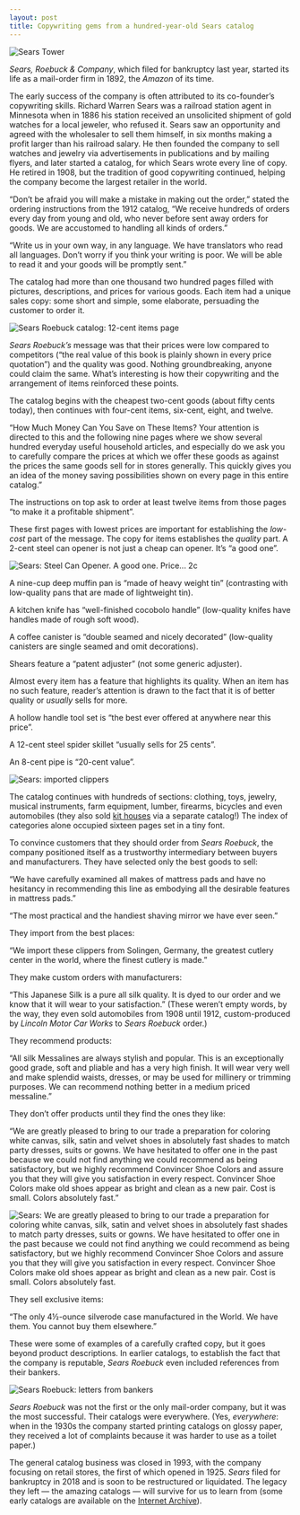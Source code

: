 ```yaml
---
layout: post
title: Copywriting gems from a hundred-year-old Sears catalog
---
```


![Sears Tower](/img/2019/sears-intro.webp)

_Sears, Roebuck & Company_, which filed for bankruptcy last year, started its life as a mail-order firm in 1892, the _Amazon_ of its time.

The early success of the company is often attributed to its co-founder’s copywriting skills. Richard Warren Sears was a railroad station agent in Minnesota when in 1886 his station received an unsolicited shipment of gold watches for a local jeweler, who refused it. Sears saw an opportunity and agreed with the wholesaler to sell them himself, in six months making a profit larger than his railroad salary. He then founded the company to sell watches and jewelry via advertisements in publications and by mailing flyers, and later started a catalog, for which Sears wrote every line of copy. He retired in 1908, but the tradition of good copywriting continued, helping the company become the largest retailer in the world.

“Don’t be afraid you will make a mistake in making out the order,” stated the ordering instructions from the 1912 catalog, “We receive hundreds of orders every day from young and old, who never before sent away orders for goods. We are accustomed to handling all kinds of orders.”

“Write us in your own way, in any language. We have translators who read all languages. Don’t worry if you think your writing is poor. We will be able to read it and your goods will be promptly sent.”

The catalog had more than one thousand two hundred pages filled with pictures, descriptions, and prices for various goods. Each item had a unique sales copy: some short and simple, some elaborate, persuading the customer to order it.

![Sears Roebuck catalog: 12-cent items page](/img/2019/sears-catalog-12-cent-page-1.webp)

_Sears Roebuck’s_ message was that their prices were low compared to competitors (“the real value of this book is plainly shown in every price quotation”) and the quality was good. Nothing groundbreaking, anyone could claim the same. What’s interesting is how their copywriting and the arrangement of items reinforced these points.

The catalog begins with the cheapest two-cent goods (about fifty cents today), then continues with four-cent items, six-cent, eight, and twelve.

“How Much Money Can You Save on These Items? Your attention is directed to this and the following nine pages where we show several hundred everyday useful household articles, and especially do we ask you to carefully compare the prices at which we offer these goods as against the prices the same goods sell for in stores generally. This quickly gives you an idea of the money saving possibilities shown on every page in this entire catalog.”

The instructions on top ask to order at least twelve items from those pages “to make it a profitable shipment”.

These first pages with lowest prices are important for establishing the _low-cost_ part of the message. The copy for items establishes the _quality_ part. A 2-cent steel can opener is not just a cheap can opener. It’s “a good one”.

![Sears: Steel Can Opener. A good one. Price... 2c](/img/2019/sears-steel-can-opener.webp)

A nine-cup deep muffin pan is “made of heavy weight tin” (contrasting with low-quality pans that are made of lightweight tin).

A kitchen knife has “well-finished cocobolo handle” (low-quality knifes have handles made of rough soft wood).

A coffee canister is “double seamed and nicely decorated” (low-quality canisters are single seamed and omit decorations).

Shears feature a “patent adjuster” (not some generic adjuster).

Almost every item has a feature that highlights its quality. When an item has no such feature, reader’s attention is drawn to the fact that it is of better quality or _usually_ sells for more.

A hollow handle tool set is “the best ever offered at anywhere near this price”.

A 12-cent steel spider skillet “usually sells for 25 cents”.

An 8-cent pipe is “20-cent value”.

![Sears: imported clippers](/img/2019/sears-imported-clippers.webp)

The catalog continues with hundreds of sections: clothing, toys, jewelry, musical instruments, farm equipment, lumber, firearms, bicycles and even automobiles (they also sold [kit houses](https://en.wikipedia.org/wiki/Sears_Catalog_Home) via a separate catalog!) The index of categories alone occupied sixteen pages set in a tiny font.

To convince customers that they should order from _Sears Roebuck_, the company positioned itself as a trustworthy intermediary between buyers and manufacturers. They have selected only the best goods to sell:

“We have carefully examined all makes of mattress pads and have no hesitancy in recommending this line as embodying all the desirable features in mattress pads.”

“The most practical and the handiest shaving mirror we have ever seen.”

They import from the best places:

“We import these clippers from Solingen, Germany, the greatest cutlery center in the world, where the finest cutlery is made.”

They make custom orders with manufacturers:

“This Japanese Silk is a pure all silk quality. It is dyed to our order and we know that it will wear to your satisfaction.” (These weren’t empty words, by the way, they even sold automobiles from 1908 until 1912, custom-produced by _Lincoln Motor Car Works_ to _Sears Roebuck_ order.)

They recommend products:

“All silk Messalines are always stylish and popular. This is an exceptionally good grade, soft and pliable and has a very high finish. It will wear very well and make splendid waists, dresses, or may be used for millinery or trimming purposes. We can recommend nothing better in a medium priced messaline.”

They don’t offer products until they find the ones they like:

“We are greatly pleased to bring to our trade a preparation for coloring white canvas, silk, satin and velvet shoes in absolutely fast shades to match party dresses, suits or gowns. We have hesitated to offer one in the past because we could not find anything we could recommend as being satisfactory, but we highly recommend Convincer Shoe Colors and assure you that they will give you satisfaction in every respect. Convincer Shoe Colors make old shoes appear as bright and clean as a new pair. Cost is small. Colors absolutely fast.”

![Sears: We are greatly pleased to bring to our trade a preparation for coloring white canvas, silk, satin and velvet shoes in absolutely fast shades to match party dresses, suits or gowns. We have hesitated to offer one in the past because we could not find anything we could recommend as being satisfactory, but we highly recommend Convincer Shoe Colors and assure you that they will give you satisfaction in every respect. Convincer Shoe Colors make old shoes appear as bright and clean as a new pair. Cost is small. Colors absolutely fast.](/img/2019/sears-shoe-colors.webp)

They sell exclusive items:

“The only 4½-ounce silverode case manufactured in the World. We have them. You cannot buy them elsewhere.”

These were some of examples of a carefully crafted copy, but it goes beyond product descriptions. In earlier catalogs, to establish the fact that the company is reputable, _Sears Roebuck_ even included references from their bankers.

![Sears Roebuck: letters from bankers](/img/2019/sears-bankers.webp)

_Sears Roebuck_ was not the first or the only mail-order company, but it was the most successful. Their catalogs were everywhere. (Yes, _everywhere_: when in the 1930s the company started printing catalogs on glossy paper, they received a lot of complaints because it was harder to use as a toilet paper.)

The general catalog business was closed in 1993, with the company focusing on retail stores, the first of which opened in 1925. _Sears_ filed for bankruptcy in 2018 and is soon to be restructured or liquidated. The legacy they left — the amazing catalogs — will survive for us to learn from (some early catalogs are available on the [Internet Archive](https://archive.org/details/catalogs?and%5B%5D=sears)).
